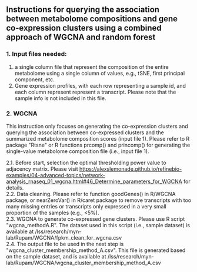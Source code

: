 ## Instructions for querying the association between metabolome compositions and gene co-expression clusters using a combined approach of WGCNA and random forest

### 1. Input files needed:
1. a single column file that represent the composition of the entire metabolome using a single column of values, e.g., tSNE, first principal component, etc.<br>
2. Gene expression profiles, with each row representing a sample id, and each column represent represent a transcript. Please note that the sample info is not included in this file. <br>

### 2. WGCNA
This instruction only focuses on generating the co-expression clusters and querying the association between co-expressed clusters and the summarized metabolome composition scores (input file 1). Please refer to R package "Rtsne" or R functions prcomp() and princomp() for generating the single-value metabolome composition file (i.e., input file 1).<br>

2.1. Before start, selection the optimal thresholding power value to adjacency matrix. Please visit https://alexslemonade.github.io/refinebio-examples/04-advanced-topics/network-analysis_rnaseq_01_wgcna.html#46_Determine_parameters_for_WGCNA for details.<br>
2.2. Data cleaning. Please refer to function goodGenes() in R/WGCNA package, or nearZeroVar() in R/caret package to remove transcripts with too many missing entries or transcripts only expressed in a very small proportion of the samples (e.g., <5%).<br>
2.3. WGCNA to generate co-expressed gene clusters. Please use R script "wgcna_methodA.R". The dataset used in this script (i.e., sample dataset) is available at /lss/research/myn-lab/Rupam/WGCNA/fpkm_clean_for_wgcna.csv <br>
2.4. The output file to be used in the next step is "wgcna_cluster_membership_method_A.csv". This file is generated based on the sample dataset, and is available at /lss/research/myn-lab/Rupam/WGCNA/wgcna_cluster_membership_method_A.csv <br>
